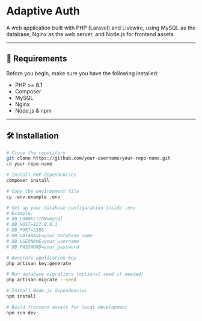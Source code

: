 # Adaptive Auth

A web application built with PHP (Laravel) and Livewire, using MySQL as the database, Nginx as the web server, and Node.js for frontend assets.

---

## 🚀 Requirements

Before you begin, make sure you have the following installed:

- PHP >= 8.1
- Composer
- MySQL
- Nginx
- Node.js & npm

---

## 🛠️ Installation

```bash
# Clone the repository
git clone https://github.com/your-username/your-repo-name.git
cd your-repo-name

# Install PHP dependencies
composer install

# Copy the environment file
cp .env.example .env

# Set up your database configuration inside .env
# Example:
# DB_CONNECTION=mysql
# DB_HOST=127.0.0.1
# DB_PORT=3306
# DB_DATABASE=your_database_name
# DB_USERNAME=your_username
# DB_PASSWORD=your_password

# Generate application key
php artisan key:generate

# Run database migrations (optional seed if needed)
php artisan migrate --seed

# Install Node.js dependencies
npm install

# Build frontend assets for local development
npm run dev

